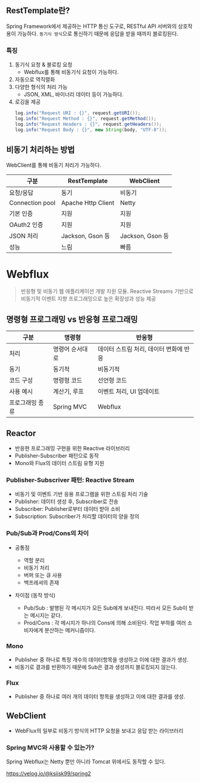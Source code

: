 ## RestTemplate란?
Spring Framework에서 제공하는 HTTP 통신 도구로, RESTful API 서버와의 상호작용이 가능하다. `동기식 방식`으로 통신하기 때문에 응답을 받을 때까지 블로킹된다. 

### 특징
1. 동기식 요청 & 블로킹 요청
    - Webflux를 통해 비동기식 요청이 가능하다.
2. 자동으로 역직렬화
3. 다양한 형식의 처리 가능
    - JSON, XML, 바이너리 데이터 등이 가능하다.
4. 로깅을 제공
    ```java
    log.info("Request URI : {}", request.getURI());
    log.info("Request Method : {}", request.getMethod());
    log.info("Request Headers : {}", request.getHeaders());
    log.info("Request Body : {}", new String(body, "UTF-8"));
    ```

## 비동기 처리하는 방법
WebClient를 통해 비동기 처리가 가능하다.

| 구분 | RestTemplate | WebClient |
| --- | --- | --- |
| 요청/응답 | 동기 | 비동기 |
| Connection pool | Apache Http Client | Netty |
| 기본 인증 | 지원 | 지원 |
| OAuth2 인증 | 지원 | 지원 |
| JSON 처리 | Jackson, Gson 등 | Jackson, Gson 등 |
| 성능 | 느림 | 빠름 |

# Webflux
> 반응형 및 비동기 웹 애플리케이션 개발 지원 모듈. Reactive Streams 기반으로 비동기적 이벤트 지향 프로그래밍으로 높은 확장성과 성능 제공

## 명령형 프로그래밍 vs 반응형 프로그래밍
| 구분 | 명령형 | 반응형 |
| --- | --- | --- |
| 처리 | 명령어 순서대로  | 데이터 스트림 처리, 데이터 변화에 반응  |
| 동기 | 동기적 | 비동기적 |
| 코드 구성 | 명령형 코드 | 선언형 코드 |
| 사용 예시 | 계산기, 루프 | 이벤트 처리, UI 업데이트 |
| 프로그래밍 종류 | Spring MVC | Webflux |


## Reactor
- 반응현 프로그래밍 구현을 위한 Reactive 라이브러리
- Publisher-Subscriber 패턴으로 동작
- Mono와 Flux의 데이터 스트림 유형 지원

### Publisher-Subscriver 패턴: Reactive Stream
- 비동기 및 이벤트 기반 응용 프로그램을 위한 스트림 처리 기술
- Publisher: 데이터 생성 후, Subscriber로 전송
- Subscriber: Publisher로부터 데이터 받아 소비
- Subscription: Subscriber가 처리할 데이터의 양을 정의

### Pub/Sub과 Prod/Cons의 차이
- 공통점
    - 역할 분리
    - 비동기 처리
    - 버퍼 또는 큐 사용
    - 백프레셔의 존재

- 차이점 (동작 방식)
    - Pub/Sub : 발행된 각 메시지가 모든 Sub에게 보내진다. 따라서 모든 Sub이 받는 메시지는 같다.
    - Prod/Cons : 각 메시지가 하나의 Cons에 의해 소비된다. 작업 부하를 여러 소비자에게 분산하는 메커니즘이다.

### Mono
- Publisher 중 하나로 특정 개수의 데이터항목을 생성하고 이에 대한 결과가 생성.
- 비동기로 결과를 반환하기 때문에 Sub은 결과 생성까지 블로킹되지 않는다.

### Flux
- Publisher 중 하나로 여러 개의 데이터 항목을 생성하고 이에 대한 결과를 생성.

## WebClient
- WebFlux의 일부로 비동기 방식의 HTTP 요청을 보내고 응답 받는 라이브러리

### Spring MVC와 사용할 수 있는가?
Spring Webflux는 Netty 뿐만 아니라 Tomcat 위에서도 동작할 수 있다.



https://velog.io/@ksiisk99/spring2